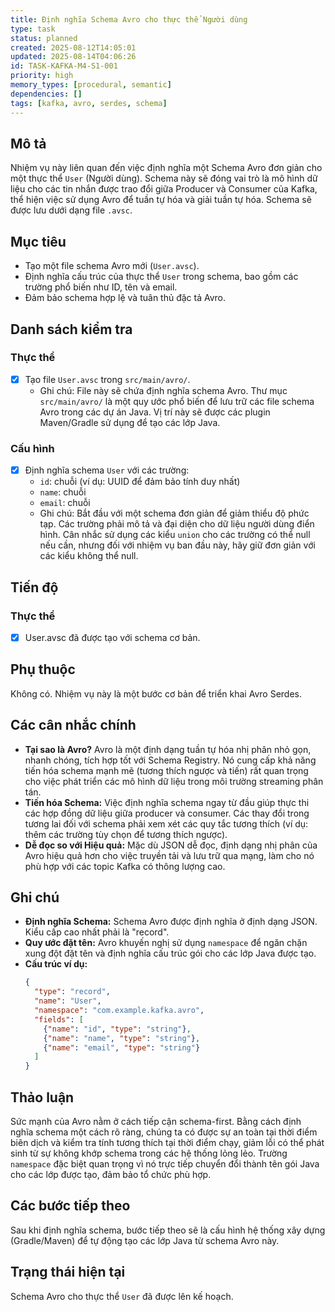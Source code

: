 ```yaml
---
title: Định nghĩa Schema Avro cho thực thể Người dùng
type: task
status: planned
created: 2025-08-12T14:05:01
updated: 2025-08-14T04:06:26
id: TASK-KAFKA-M4-S1-001
priority: high
memory_types: [procedural, semantic]
dependencies: []
tags: [kafka, avro, serdes, schema]
---
```


## Mô tả

Nhiệm vụ này liên quan đến việc định nghĩa một Schema Avro đơn giản cho một thực thể `User` (Người dùng). Schema này sẽ đóng vai trò là mô hình dữ liệu cho các tin nhắn được trao đổi giữa Producer và Consumer của Kafka, thể hiện việc sử dụng Avro để tuần tự hóa và giải tuần tự hóa. Schema sẽ được lưu dưới dạng file `.avsc`.

## Mục tiêu

*   Tạo một file schema Avro mới (`User.avsc`).
*   Định nghĩa cấu trúc của thực thể `User` trong schema, bao gồm các trường phổ biến như ID, tên và email.
*   Đảm bảo schema hợp lệ và tuân thủ đặc tả Avro.

## Danh sách kiểm tra

### Thực thể

- [x] Tạo file `User.avsc` trong `src/main/avro/`.
    - Ghi chú: File này sẽ chứa định nghĩa schema Avro. Thư mục `src/main/avro/` là một quy ước phổ biến để lưu trữ các file schema Avro trong các dự án Java. Vị trí này sẽ được các plugin Maven/Gradle sử dụng để tạo các lớp Java.

### Cấu hình

- [x] Định nghĩa schema `User` với các trường:
    - `id`: chuỗi (ví dụ: UUID để đảm bảo tính duy nhất)
    - `name`: chuỗi
    - `email`: chuỗi
    - Ghi chú: Bắt đầu với một schema đơn giản để giảm thiểu độ phức tạp. Các trường phải mô tả và đại diện cho dữ liệu người dùng điển hình. Cân nhắc sử dụng các kiểu `union` cho các trường có thể null nếu cần, nhưng đối với nhiệm vụ ban đầu này, hãy giữ đơn giản với các kiểu không thể null.

## Tiến độ

### Thực thể

- [x] User.avsc đã được tạo với schema cơ bản.

## Phụ thuộc

Không có. Nhiệm vụ này là một bước cơ bản để triển khai Avro Serdes.

## Các cân nhắc chính

*   **Tại sao là Avro?** Avro là một định dạng tuần tự hóa nhị phân nhỏ gọn, nhanh chóng, tích hợp tốt với Schema Registry. Nó cung cấp khả năng tiến hóa schema mạnh mẽ (tương thích ngược và tiến) rất quan trọng cho việc phát triển các mô hình dữ liệu trong môi trường streaming phân tán.
*   **Tiến hóa Schema:** Việc định nghĩa schema ngay từ đầu giúp thực thi các hợp đồng dữ liệu giữa producer và consumer. Các thay đổi trong tương lai đối với schema phải xem xét các quy tắc tương thích (ví dụ: thêm các trường tùy chọn để tương thích ngược).
*   **Dễ đọc so với Hiệu quả:** Mặc dù JSON dễ đọc, định dạng nhị phân của Avro hiệu quả hơn cho việc truyền tải và lưu trữ qua mạng, làm cho nó phù hợp với các topic Kafka có thông lượng cao.

## Ghi chú

*   **Định nghĩa Schema:** Schema Avro được định nghĩa ở định dạng JSON. Kiểu cấp cao nhất phải là "record".
*   **Quy ước đặt tên:** Avro khuyến nghị sử dụng `namespace` để ngăn chặn xung đột đặt tên và định nghĩa cấu trúc gói cho các lớp Java được tạo.
*   **Cấu trúc ví dụ:**
    ```json
    {
      "type": "record",
      "name": "User",
      "namespace": "com.example.kafka.avro",
      "fields": [
        {"name": "id", "type": "string"},
        {"name": "name", "type": "string"},
        {"name": "email", "type": "string"}
      ]
    }
    ```

## Thảo luận

Sức mạnh của Avro nằm ở cách tiếp cận schema-first. Bằng cách định nghĩa schema một cách rõ ràng, chúng ta có được sự an toàn tại thời điểm biên dịch và kiểm tra tính tương thích tại thời điểm chạy, giảm lỗi có thể phát sinh từ sự không khớp schema trong các hệ thống lỏng lẻo. Trường `namespace` đặc biệt quan trọng vì nó trực tiếp chuyển đổi thành tên gói Java cho các lớp được tạo, đảm bảo tổ chức phù hợp.

## Các bước tiếp theo

Sau khi định nghĩa schema, bước tiếp theo sẽ là cấu hình hệ thống xây dựng (Gradle/Maven) để tự động tạo các lớp Java từ schema Avro này.

## Trạng thái hiện tại

Schema Avro cho thực thể `User` đã được lên kế hoạch.